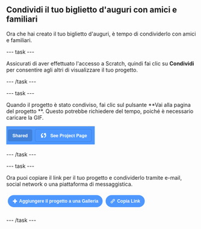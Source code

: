 ## Condividi il tuo biglietto d'auguri con amici e familiari

Ora che hai creato il tuo biglietto d'auguri, è tempo di condividerlo con amici e familiari.

--- task ---

Assicurati di aver effettuato l'accesso a Scratch, quindi fai clic su **Condividi** per consentire agli altri di visualizzare il tuo progetto.

--- /task ---

--- task ---

Quando il progetto è stato condiviso, fai clic sul pulsante **Vai alla pagina del progetto **. Questo potrebbe richiedere del tempo, poiché è necessario caricare la GIF.

![immagine che mostra il pulsante Vai alla pagina del progetto](images/projects-page.png)

--- /task ---

--- task ---

Ora puoi copiare il link per il tuo progetto e condividerlo tramite e-mail, social network o una piattaforma di messaggistica.

![immagine che mostra il pulsante Copia collegamento](images/copy-link.png)

--- /task ---



